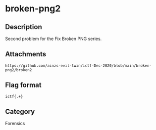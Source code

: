 # broken-png2

## Description

Second problem for the Fix Broken PNG series. 

## Attachments

`https://github.com/ainzs-evil-twin/ictf-Dec-2020/blob/main/broken-png2/broken2`  

## Flag format

`ictf{.+}`

## Category

Forensics
